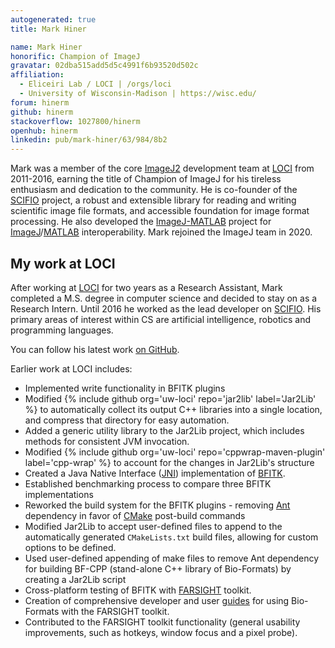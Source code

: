 ```yaml
---
autogenerated: true
title: Mark Hiner

name: Mark Hiner
honorific: Champion of ImageJ
gravatar: 02dba515add5d5c4991f6b93520d502c
affiliation:
  - Eliceiri Lab / LOCI | /orgs/loci
  - University of Wisconsin-Madison | https://wisc.edu/
forum: hinerm
github: hinerm
stackoverflow: 1027800/hinerm
openhub: hinerm
linkedin: pub/mark-hiner/63/984/8b2
---
```


Mark was a member of the core [ImageJ2](/software/imagej2) development team at [LOCI](/orgs/loci) from 2011-2016, earning the title of Champion of ImageJ for his tireless enthusiasm and dedication to the community. He is co-founder of the [SCIFIO](/libs/scifio) project, a robust and extensible library for reading and writing scientific image file formats, and accessible foundation for image format processing. He also developed the [ImageJ-MATLAB](/scripting/matlab) project for [ImageJ](/about)/[MATLAB](/scripting/matlab) interoperability. Mark rejoined the ImageJ team in 2020.

## My work at LOCI

After working at [LOCI](/orgs/loci) for two years as a Research Assistant, Mark completed a M.S. degree in computer science and decided to stay on as a Research Intern. Until 2016 he worked as the lead developer on [SCIFIO](/libs/scifio). His primary areas of interest within CS are artificial intelligence, robotics and programming languages.

You can follow his latest work [on GitHub](https://github.com/hinerm).

Earlier work at LOCI includes:

-   Implemented write functionality in BFITK plugins
-   Modified {% include github org='uw-loci' repo='jar2lib' label='Jar2Lib' %} to automatically collect its output C++ libraries into a single location, and compress that directory for easy automation.
-   Added a generic utility library to the Jar2Lib project, which includes methods for consistent JVM invocation.
-   Modified {% include github org='uw-loci' repo='cppwrap-maven-plugin' label='cpp-wrap' %} to account for the changes in Jar2Lib's structure
-   Created a Java Native Interface ([JNI](http://java.sun.com/developer/onlineTraining/Programming/JDCBook/jni.html)) implementation of [BFITK](http://www.loci.wisc.edu/bio-formats/itk).
-   Established benchmarking process to compare three BFITK implementations
-   Reworked the build system for the BFITK plugins - removing [Ant](http://ant.apache.org/) dependency in favor of [CMake](http://www.cmake.org/) post-build commands
-   Modified Jar2Lib to accept user-defined files to append to the automatically generated `CMakeLists.txt` build files, allowing for custom options to be defined.
-   Used user-defined appending of make files to remove Ant dependency for building BF-CPP (stand-alone C++ library of Bio-Formats) by creating a Jar2Lib script
-   Cross-platform testing of BFITK with [FARSIGHT](http://www.farsight-toolkit.org/) toolkit.
-   Creation of comprehensive developer and user [guides](http://www.farsight-toolkit.org/wiki/FARSIGHT_Tutorials/Building_Software/Bio-Formats) for using Bio-Formats with the FARSIGHT toolkit.
-   Contributed to the FARSIGHT toolkit functionality (general usability improvements, such as hotkeys, window focus and a pixel probe).
